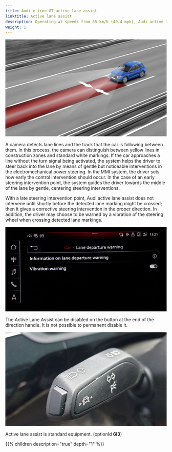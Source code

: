 ```yaml
---
title: Audi e-tron GT active lane assist
linktitle: Active lane assist
description: Operating at speeds from 65 km/h (40.4 mph), Audi active lane assist helps the driver keep the vehicle in the driving lane.
weight: 1
---
```


![Audi Active Lane assist](activelaneassist.jpg "Audi active lane assist")

 A camera detects lane lines and the track that the car is following between them. In this process, the camera can distinguish between yellow lines in construction zones and standard white markings. If the car approaches a line without the turn signal being activated, the system helps the driver to steer back into the lane by means of gentle but noticeable interventions in the electromechanical power steering. In the MMI system, the driver sets how early the control intervention should occur. In the case of an early steering intervention point, the system guides the driver towards the middle of the lane by gentle, centering steering interventions. 

 With a late steering intervention point, Audi active lane assist does not intervene until shortly before the detected lane marking might be crossed; then it gives a corrective steering intervention in the proper direction. In addition, the driver may choose to be warned by a vibration of the steering wheel when crossing detected lane markings. 

 ![Vibration menu](vibrationmenu.jpg "You can disable wheel vibration")

The Active Lane Assist can be disabled on the button at the end of the direction handle. It is not possible to permanent disable it.

![Lane assist](laneassistbutton.jpg "Active lane assist can be disabled with the button on the direction handle")

Active lane assist is standard equipment. (optionId **6I3**)

{{% children description="true" depth="1" %}}
